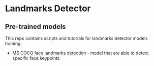 # Landmarks Detector

## Pre-trained models

This repo contains scripts and tutorials for landmarks detector models training.

* [MS COCO face landmarks detection](model_templates/landmarks-detection-0001/readme.md) - model that are able to detect specific face keypoints.
